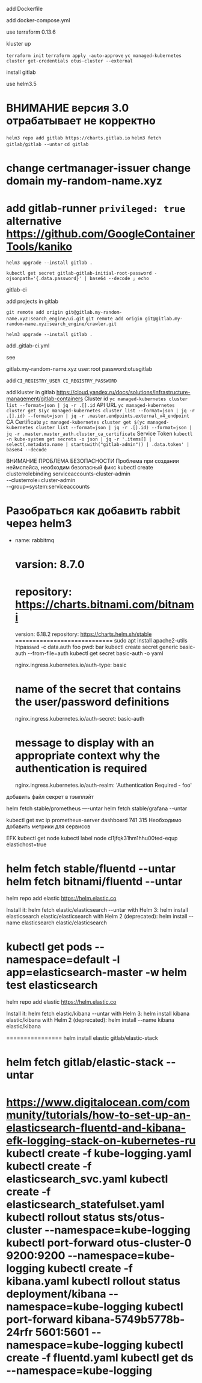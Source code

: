 add Dockerfile

add docker-compose.yml

use terraform 0.13.6

kluster up

`terraform init`
`terraform apply -auto-approve`
`yc managed-kubernetes cluster get-credentials otus-cluster --external`

install gitlab

use helm3.5
# ВНИМАНИЕ версия 3.0 отрабатывает не корректно

`helm3 repo add gitlab https://charts.gitlab.io`
`helm3 fetch gitlab/gitlab --untar`
`cd gitlab`

change certmanager-issuer
change domain my-random-name.xyz
========
add gitlab-runner `privileged: true`
alternative https://github.com/GoogleContainerTools/kaniko
========
`helm3 upgrade --install gitlab .`

`kubectl get secret gitlab-gitlab-initial-root-password -ojsonpath='{.data.password}' | base64 --decode ; echo`

gitlab-ci

add projects in gitlab

`git remote add origin git@gitlab.my-random-name.xyz:search_engine/ui.git`
`git remote add origin git@gitlab.my-random-name.xyz:search_engine/crawler.git`

`helm3 upgrade --install gitlab .`

add .gitlab-ci.yml

see

gitlab.my-random-name.xyz user:root password:otusgitlab

add `CI_REGISTRY_USER CI_REGISTRY_PASSWORD`

add kluster in gitlab
https://cloud.yandex.ru/docs/solutions/infrastructure-management/gitlab-containers
Cluster id
`yc managed-kubernetes cluster list --format=json | jq -r .[].id`
API URL
`yc managed-kubernetes cluster get $(yc managed-kubernetes cluster list --format=json | jq -r .[].id) --format=json | jq -r .master.endpoints.external_v4_endpoint`
CA Certificate
`yc managed-kubernetes cluster get $(yc managed-kubernetes cluster list --format=json | jq -r .[].id) --format=json | jq -r .master.master_auth.cluster_ca_certificate`
Service Token
`kubectl -n kube-system get secrets -o json | jq -r '.items[] | select(.metadata.name | startswith("gitlab-admin")) | .data.token' | base64 --decode`

ВНИМАНИЕ ПРОБЛЕМА БЕЗОПАСНОСТИ
Проблема при создании неймспейса, необходим безопасный фикс
kubectl create clusterrolebinding serviceaccounts-cluster-admin \
    --clusterrole=cluster-admin \
    --group=system:serviceaccounts

Разобраться как добавить rabbit через helm3
============================
  - name: rabbitmq
    # varsion: 8.7.0
    # repository: https://charts.bitnami.com/bitnami
    version: 6.18.2
    repository: https://charts.helm.sh/stable
============================
sudo apt install apache2-utils
htpasswd -c data.auth foo
pwd: bar
kubectl create secret generic basic-auth --from-file=auth
kubectl get secret basic-auth -o yaml

    nginx.ingress.kubernetes.io/auth-type: basic
    # name of the secret that contains the user/password definitions
    nginx.ingress.kubernetes.io/auth-secret: basic-auth
    # message to display with an appropriate context why the authentication is required
    nginx.ingress.kubernetes.io/auth-realm: 'Authentication Required - foo'

добавить файл секрет в тэмплэйт

helm fetch stable/prometheus —-untar 
helm fetch stable/grafana --untar

kubectl get svc
ip prometheus-server
dashboard 741 315
Необходимо добавить метрики для сервисов

EFK
kubectl get node
kubectl label node cl1jfqk31hm1hhu00ted-equp elastichost=true
<!-- kubectl apply -f ./efk -->

<!-- helm fetch stable/kibana --version 0.1.1 --untar -->

helm fetch stable/fluentd --untar
helm fetch bitnami/fluentd --untar
=======================
helm repo add elastic https://helm.elastic.co

Install it:
helm fetch elastic/elasticsearch --untar
with Helm 3: helm install elasticsearch elastic/elasticsearch
with Helm 2 (deprecated): helm install --name elasticsearch elastic/elasticsearch

kubectl get pods --namespace=default -l app=elasticsearch-master -w
helm test elasticsearch
=================
helm repo add elastic https://helm.elastic.co

Install it:
helm fetch elastic/kibana --untar
with Helm 3: helm install kibana elastic/kibana
with Helm 2 (deprecated): helm install --name kibana elastic/kibana

================
helm install elastic gitlab/elastic-stack

helm fetch gitlab/elastic-stack --untar
================
https://www.digitalocean.com/community/tutorials/how-to-set-up-an-elasticsearch-fluentd-and-kibana-efk-logging-stack-on-kubernetes-ru
kubectl create -f kube-logging.yaml
kubectl create -f elasticsearch_svc.yaml
kubectl create -f elasticsearch_statefulset.yaml
kubectl rollout status sts/otus-cluster --namespace=kube-logging
kubectl port-forward otus-cluster-0 9200:9200 --namespace=kube-logging
kubectl create -f kibana.yaml
kubectl rollout status deployment/kibana --namespace=kube-logging
kubectl port-forward kibana-5749b5778b-24rfr 5601:5601 --namespace=kube-logging
kubectl create -f fluentd.yaml
kubectl get ds --namespace=kube-logging
=================

